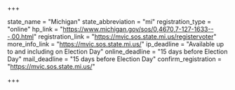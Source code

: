 +++

state_name = "Michigan"
state_abbreviation = "mi"
registration_type = "online"
hp_link = "https://www.michigan.gov/sos/0,4670,7-127-1633---,00.html"
registration_link = "https://mvic.sos.state.mi.us/registervoter"
more_info_link = "https://mvic.sos.state.mi.us/"
ip_deadline = "Available up to and including on Election Day"
online_deadline = "15 days before Election Day"
mail_deadline = "15 days before Election Day"
confirm_registration = "https://mvic.sos.state.mi.us/"

+++